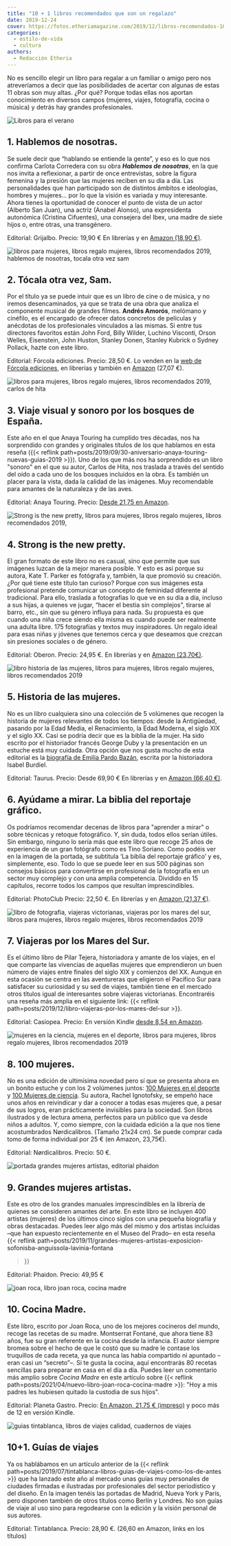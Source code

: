 ```yaml
---
title: "10 + 1 libros recomendados que son un regalazo"
date: 2019-12-24
cover: https://fotos.etheriamagazine.com/2019/12/libros-recomendados-100-mujeres.jpg
categories: 
  - estilo-de-vida
  - cultura
authors: 
  - Redacción Etheria
---
```


No es sencillo elegir un libro para regalar a un familiar o amigo pero nos atreveríamos 
a decir que las posibilidades de acertar con algunas de estas 11 obras son muy altas. 
¿Por qué? Porque todas ellas nos aportan conocimiento en diversos campos (mujeres, 
viajes, fotografía, cocina o música) y detrás hay grandes profesionales. 

![Libros para el verano](https://fotos.etheriamagazine.com/2019/12/libros-regalos-mujeres-viajeras.jpg)

## 1\. Hablemos de nosotras.

Se suele decir que “hablando se entiende la gente”, y eso es lo que nos confirma Carlota 
Corredera con su obra **_Hablemos de nosotras_**, en la que nos invita a reflexionar, a 
partir de once entrevistas, sobre la figura femenina y la presión que las mujeres 
reciben en su día a día. Las personalidades que han participado son de distintos ámbitos 
e ideologías, hombres y mujeres... por lo que la visión es variada y muy interesante. 
Ahora tienes la oportunidad de conocer el punto de vista de un actor (Alberto San Juan), 
una actriz (Anabel Alonso), una expresidenta autonómica (Cristina Cifuentes), una 
consejera del Ibex, una madre de siete hijos o, entre otras, una transgénero. 

Editorial: Grijalbo. Precio: 19,90 € En librerías y en [Amazon (18,90 
€)](https://www.amazon.es/gp/product/8417752013/ref=as_li_tl?ie=UTF8&camp=3638&creative=24630&creativeASIN=8417752013&linkCode=as2&tag=etheriamagazi-21&linkId=c4fe630a461690ba3c255a2fd30452b5). 

![libros para mujeres, libros regalo mujeres, libros recomendados 2019, hablemos de nosotras, tocala otra vez sam](https://fotos.etheriamagazine.com/2019/12/hablemos-nosotras-tocala-otra-vez-sam.jpg "'Hablemos de nosotras' y 'Tócala otra vez, Sam'")

## 2\. Tócala otra vez, Sam.

Por el título ya se puede intuir que es un libro de cine o de música, y no iremos 
desencaminados, ya que se trata de una obra que analiza el componente musical de grandes 
filmes. **Andrés Amorós**, melómano y cinéfilo, es el encargado de ofrecer datos 
concretos de películas y anécdotas de los profesionales vinculados a las mismas. Si 
entre tus directores favoritos están John Ford, Billy Wilder, Luchino Visconti, Orson 
Welles, Eisenstein, John Huston, Stanley Donen, Stanley Kubrick o Sydney Pollack, hazte 
con este libro. 

Editorial: Fórcola ediciones. Precio: 28,50 €. Lo venden en la [web de Fórcola 
ediciones](http://forcolaediciones.com/producto/tocala-otra-vez-sam/), en librerías y 
también en [Amazon](https://amzn.to/38S96rc) (27,07 €). 

![libros para mujeres, libros regalo mujeres, libros recomendados 2019, carlos de hita](https://fotos.etheriamagazine.com/2019/09/Anaya-touring-bosques.jpg "Viaje visual y sonoro por los bosques de España. © Anaya Touring.")

## 3\. Viaje visual y sonoro por los bosques de España.

Este año en el que Anaya Touring ha cumplido tres décadas, nos ha sorprendido con 
grandes y originales títulos de los que hablamos en esta reseña ({{< reflink 
path=posts/2019/09/30-aniversario-anaya-touring-nuevas-guias-2019 >}}). Uno de los que 
más nos ha sorprendido es un libro "sonoro" en el que su autor, Carlos de Hita, nos 
traslada a través del sentido del oído a cada uno de los bosques incluidos en la obra. 
Es también un placer para la vista, dada la calidad de las imágenes. Muy recomendable 
para amantes de la naturaleza y de las aves. 

Editorial: Anaya Touring. Precio: [Desde 21,75 en 
Amazon](https://www.amazon.es/gp/product/849158241X/ref=as_li_tl?ie=UTF8&camp=3638&creative=24630&creativeASIN=849158241X&linkCode=as2&tag=etheriamagazi-21&linkId=45f3a855e691b845723be78263e47fa9). 

![Strong is the new pretty, libros para mujeres, libros regalo mujeres, libros recomendados 2019,](https://fotos.etheriamagazine.com/2019/12/libro-mujeres-strong-new-pretty.jpg "'Strong is the new pretty. Cuando las chicas se atreven a ser ellas mismas. ©Kate T. Parker")

## 4\. Strong is the new pretty.

El gran formato de este libro no es casual, sino que permite que sus imágenes luzcan de 
la mejor manera posible. Y esto es así porque su autora, Kate T. Parker es fotógrafa y, 
también, la que promovió su creación. ¿Por qué tiene este título tan curioso? Porque con 
sus imágenes esta profesional pretende comunicar un concepto de feminidad diferente al 
tradicional. Para ello, traslada a fotografías lo que ve en su día a día, incluso a sus 
hijas, a quienes ve jugar, “hacer el bestia sin complejos", tirarse al barro, etc., sin 
que su género influya para nada. Su propuesta es que cuando una niña crece siendo ella 
misma es cuando puede ser realmente una adulta libre. 175 fotografías y textos muy 
inspiradores. Un regalo ideal para esas niñas y jóvenes que tenemos cerca y que deseamos 
que crezcan sin presiones sociales o de género. 

Editorial: Oberon. Precio: 24,95 €. En librerías y en [Amazon 
(23,70€)](https://www.amazon.es/gp/product/844154140X/ref=as_li_tl?ie=UTF8&camp=3638&creative=24630&creativeASIN=844154140X&linkCode=as2&tag=etheriamagazi-21&linkId=b8fb2d962519d77d60da6ea38cb35a0c). 

![libro historia de las mujeres, libros para mujeres, libros regalo mujeres, libros recomendados 2019](https://fotos.etheriamagazine.com/2019/12/libros-regalos-historia-mujeres.jpg "'Historia de las mujeres'. © Editorial Taurus.")

## 5\. Historia de las mujeres.

No es un libro cualquiera sino una colección de 5 volúmenes que recogen la historia de 
mujeres relevantes de todos los tiempos: desde la Antigüedad, pasando por la Edad Media, 
el Renacimiento, la Edad Moderna, el siglo XIX y el siglo XX. Casi se podría decir que 
es la biblia de la mujer. Ha sido escrito por el historiador francés George Duby y la 
presentación en un estuche está muy cuidada. Otra opción que nos gusta mucho de esta 
editorial es la [biografía de Emilia Pardo Bazán](https://amzn.to/2Q61DMK), escrita por 
la historiadora Isabel Burdiel. 

Editorial: Taurus. Precio: Desde 69,90 € En librerías y en [Amazon (66,40 
€)](https://www.amazon.es/gp/product/8430622322/ref=as_li_tl?ie=UTF8&camp=3638&creative=24630&creativeASIN=8430622322&linkCode=as2&tag=etheriamagazi-21&linkId=f6f7746d251292d4544a71abd52d1034). 

## 6\. Ayúdame a mirar. La biblia del reportaje gráfico.

Os podríamos recomendar decenas de libros para "aprender a mirar" o sobre técnicas y 
retoque fotográfico. Y, sin duda, todos ellos serían útiles. Sin embargo, ninguno lo 
sería más que este libro que recoge 25 años de experiencia de un gran fotógrafo como es 
Tino Soriano. Como podéis ver en la imagen de la portada, se subtitula ‘La biblia del 
reportaje gráfico’ y es, simplemente, eso. Todo lo que se puede leer en sus 500 páginas 
son consejos básicos para convertirse en profesional de la fotografía en un sector muy 
complejo y con una amplia competencia. Dividido en 15 capítulos, recorre todos los 
campos que resultan imprescindibles. 

Editorial: PhotoClub Precio: 22,50 €. En librerías y en [Amazon (21,37 
€)](https://www.amazon.es/gp/offer-listing/8441541337/ref=as_li_tl?ie=UTF8&camp=3638&creative=24630&creativeASIN=8441541337&linkCode=am2&tag=etheriamagazi-21&linkId=74265221a2cbe459b73e2523648944db). 

![libro de fotografia, viajeras victorianas, viajeras por los mares del sur, libros para mujeres, libros regalo mujeres, libros recomendados 2019](https://fotos.etheriamagazine.com/2019/12/libro-tino-soriano-Viajeras-por-los-mares-del-sur.jpg "Fotografía y viajes, un tándem perfecto.")

## 7\. Viajeras por los Mares del Sur.

Es el último libro de Pilar Tejera, historiadora y amante de los viajes, en el que 
comparte las vivencias de aquellas mujeres que emprendieron un buen número de viajes 
entre finales del siglo XIX y comienzos del XX. Aunque en esta ocasión se centra en las 
aventureras que eligieron el Pacífico Sur para satisfacer su curiosidad y su sed de 
viajes, también tiene en el mercado otros títulos igual de interesantes sobre viajeras 
victorianas. Encontraréis una reseña más amplia en el siguiente link: {{< reflink 
path=posts/2019/12/libro-viajeras-por-los-mares-del-sur >}}. 

Editorial: Casiopea. Precio: En versión Kindle [desde 8,54 en 
Amazon](https://www.amazon.es/gp/offer-listing/B07RCCVV7K/ref=as_li_tl?ie=UTF8&camp=3638&creative=24630&creativeASIN=B07RCCVV7K&linkCode=am2&tag=etheriamagazi-21&linkId=718f27077ab7e465bdf9962b8d3dfac4). 

![mujeres en la ciencia, mujeres en el deporte, libros para mujeres, libros regalo mujeres, libros recomendados 2019](https://fotos.etheriamagazine.com/2019/12/libros-recomendados-100-mujeres.jpg "100 mujeres imprescindibles en la ciencia y en el deporte.")

## 8\. 100 mujeres.

No es una edición de ultimísima novedad pero sí que se presenta ahora en un bonito 
estuche y con los 2 volúmenes juntos: [100 Mujeres en el 
deporte](https://www.amazon.es/Mujeres-en-el-deporte-Ilustrados/dp/8417281223/ref=as_li_ss_tl?ie=UTF8&linkCode=sl1&tag=etheriamagazi-21&linkId=8d8a0cd72b13b62d7d28ef08a551a888&language=es_ES) 
y [100 Mujeres de 
ciencia](https://www.amazon.es/Mujeres-ciencia-Ilustrados-Rachel-Ignotofsky/dp/8416830800/ref=as_li_ss_tl?_encoding=UTF8&pd_rd_i=8416830800&pd_rd_r=8b9bec65-2a0f-496b-b285-ab4dd425ca5d&pd_rd_w=PL1qb&pd_rd_wg=RdNHd&pf_rd_p=71620895-af79-4429-92c2-a38434153b95&pf_rd_r=9FH8WSN8XKCRFVY26AW8&psc=1&refRID=9FH8WSN8XKCRFVY26AW8&linkCode=sl1&tag=etheriamagazi-21&linkId=adab5e2d24ba0bad354e7d3f473bc66a&language=es_ES). 
Su autora, Rachel Ignotofsky, se empeñó hace unos años en reivindicar y dar a conocer a 
todas esas mujeres que, a pesar de sus logros, eran prácticamente invisibles para la 
sociedad. Son libros ilustrados y de lectura amena, perfectos para un público que va 
desde niños a adultos. Y, como siempre, con la cuidada edición a la que nos tiene 
acostumbrados Nørdicalibros. (Tamaño 21x24 cm). Se puede comprar cada tomo de forma 
individual por 25 € (en Amazon, 23,75€). 

Editorial: Nørdicalibros. Precio: 50 €. 

![portada grandes mujeres artistas, editorial phaidon](https://fotos.etheriamagazine.com/2019/11/Portada-libro-grandes-mujeres-artistas.jpg "Portada 'Grandes mujeres artistas'.")

## 9\. Grandes mujeres artistas.

Este es otro de los grandes manuales imprescindibles en la librería de quienes se 
consideren amantes del arte. En este libro se incluyen 400 artistas (mujeres) de los 
últimos cinco siglos con una pequeña biografía y obras destacadas. Puedes leer algo más 
del mismo y dos artistas incluidas –que han expuesto recientemente en el Museo del 
Prado– en esta reseña {{< reflink 
path=posts/2019/11/grandes-mujeres-artistas-exposicion-sofonisba-anguissola-lavinia-fontana 
>}} 

Editorial: Phaidon. Precio: 49,95 € 

![joan roca, libro joan roca, cocina madre](https://fotos.etheriamagazine.com/2019/03/libro-joan-rica-cocina-madre.jpg "Joan Roca posa con su libro 'Cocina Madre'.")

## 10\. Cocina Madre.

Este libro, escrito por Joan Roca, uno de los mejores cocineros del mundo, recoge las 
recetas de su madre. Montserrat Fontané, que ahora tiene 83 años, fue su gran referente 
en la cocina desde la infancia. El autor siempre bromea sobre el hecho de que le costó 
que su madre le contase los truquillos de cada receta, ya que nunca las había compartido 
ni apuntado –eran casi un “secreto”–. Si te gusta la cocina, aquí encontrarás 80 recetas 
sencillas para preparar en casa en el día a día. Puedes leer un comentario más amplio 
sobre _Cocina Madre_ en este artículo sobre {{< reflink 
path=posts/2021/04/nuevo-libro-joan-roca-cocina-madre >}}: "Hoy a mis padres les 
hubiesen quitado la custodia de sus hijos". 

Editorial: Planeta Gastro. Precio: [En Amazon, 21,75 € 
(impreso)](https://www.amazon.es/Cocina-madre-Recetas-sencillas-tradicionales/dp/8408202189/ref=as_li_ss_tl?__mk_es_ES=%C3%85M%C3%85%C5%BD%C3%95%C3%91&crid=1LD1N1KNBLKQ6&keywords=cocina+madre+joan+roca&qid=1576870351&s=books&sprefix=cocina+madre,stripbooks,169&sr=1-1&linkCode=sl1&tag=etheriamagazi-21&linkId=c337041c669c865c607ba9182fd1e49d&language=es_ES) 
y poco más de 12 en versión Kindle. 

![guias tintablanca, libros de viajes calidad, cuadernos de viajes](https://fotos.etheriamagazine.com/2019/07/libros-viaje-tinta-blanca-madrid-nueva-york-paris.jpg "Portadas de Madrid, Nueva York y París.")

## 10+1. Guías de viajes

Ya os hablábamos en un artículo anterior de la {{< reflink 
path=posts/2019/07/tintablanca-libros-guias-de-viajes-como-los-de-antes >}} que ha 
lanzado este año al mercado unas guías muy personales de ciudades firmadas e ilustradas 
por profesionales del sector periodístico y del diseño. En la imagen tenéis las portadas 
de Madrid, Nueva York y París, pero disponen también de otros títulos como Berlín y 
Londres. No son guías de viaje al uso sino para regodearse con la edición y la visión 
personal de sus autores. 

Editorial: Tintablanca. Precio: 28,90 €. (26,60 en Amazon, links en los títulos)
